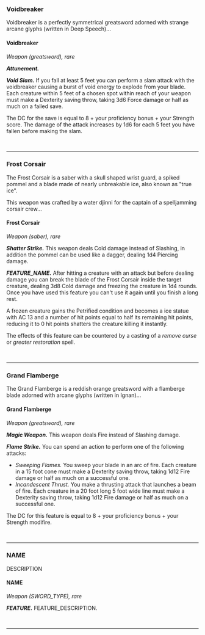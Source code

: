


### Voidbreaker
Voidbreaker is a perfectly symmetrical greatsword adorned with strange arcane glyphs (written in  Deep Speech)...

#### Voidbreaker
*Weapon (greatsword), rare*

***Attunement.***

***Void Slam.*** If you fall at least 5 feet you can perform a slam attack with the voidbreaker causing a burst of void energy to explode from your blade. Each creature within 5 feet of a chosen spot within reach of your weapon must make a Dexterity saving throw, taking 3d6 Force damage or half as much on a failed save.

The DC for the save is equal to 8 + your proficiency bonus + your Strength score. The damage of the attack increases by 1d6 for each 5 feet you have fallen before making the slam.

<br>
<hr>

### Frost Corsair
The Frost Corsair is a saber with a skull shaped wrist guard, a spiked pommel and a blade made of nearly unbreakable ice, also known as "true ice".

This weapon was crafted by a water djinni for the captain of a spelljamming corsair crew...

#### Frost Corsair
*Weapon (saber), rare*

***Shatter Strike.*** This weapon deals Cold damage instead of Slashing, in addition the pommel can be used like a dagger, dealing 1d4 Piercing damage.

***FEATURE_NAME.*** After hitting a creature with an attack but before dealing damage you can break the blade of the Frost Corsair inside the target creature, dealing 3d8 Cold damage and freezing the creature in 1d4 rounds. Once you have used this feature you can't use it again until you finish a long rest.

A frozen creature gains the Petrified condition and becomes a ice statue with AC 13 and a number of hit points equal to half its remaining hit points, reducing it to 0 hit points shatters the creature killing it instantly.

The effects of this feature can be countered by a casting of a *remove curse* or *greater restoration* spell.

<br>
<hr>

### Grand Flamberge
The Grand Flamberge is a reddish orange greatsword with a flamberge blade adorned with arcane glyphs (written in Ignan)...

#### Grand Flamberge
*Weapon (greatsword), rare*

***Magic Weapon.*** This weapon deals Fire instead of Slashing  damage.

***Flame Strike.*** You can spend an action to perform one of the following attacks:
- *Sweeping Flames.* You sweep your blade in an arc of fire. Each creature in a 15 foot cone must make a Dexterity saving throw, taking 1d12 Fire damage or half as much on a successful one.
- *Incandescent Thrust.* You make a thrusting attack that launches a beam of fire. Each creature in a 20 foot long 5 foot wide line must make a Dexterity saving throw, taking 1d12 Fire damage or half as much on a successful one.

The DC for this feature is equal to 8 + your proficiency bonus + your Strength modifire.

<br>
<hr>

### NAME
DESCRIPTION

#### NAME
*Weapon (SWORD_TYPE), rare*

***FEATURE.*** FEATURE_DESCRIPTION.

<br>
<hr>
